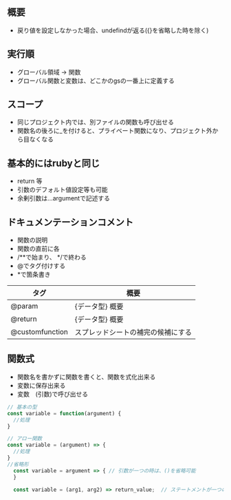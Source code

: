 ## 概要
- 戻り値を設定しなかった場合、undefindが返る({}を省略した時を除く)

## 実行順
- グローバル領域 → 関数
- グローバル関数と変数は、どこかのgsの一番上に定義する

## スコープ
- 同じプロジェクト内では、別ファイルの関数も呼び出せる
- 関数名の後ろに_を付けると、プライベート関数になり、プロジェクト外から目なくなる

## 基本的にはrubyと同じ
- return 等
- 引数のデフォルト値設定等も可能
- 余剰引数は...argumentで記述する

## ドキュメンテーションコメント
- 関数の説明
- 関数の直前に各
- /**で始まり、 */で終わる
- @でタグ付けする
- *で箇条書き

|タグ|概要|
|---|---|
|@param|{データ型} 概要|
|@return|{データ型} 概要|
|@customfunction|スプレッドシートの補完の候補にする|

## 関数式
- 関数名を書かずに関数を書くと、関数を式化出来る
- 変数に保存出来る
- 変数　(引数)で呼び出せる
```js
// 基本の型
const variable = function(argument) {
  //処理
}

// アロー関数
const variable = (argument) => {
  //処理
}
//省略形
  const variable = argument => { // 引数が一つの時は、()を省略可能
  }

  const variable = (arg1, arg2) => return_value;  // ステートメントが一つの場合、{}を省略可能

```

# 
